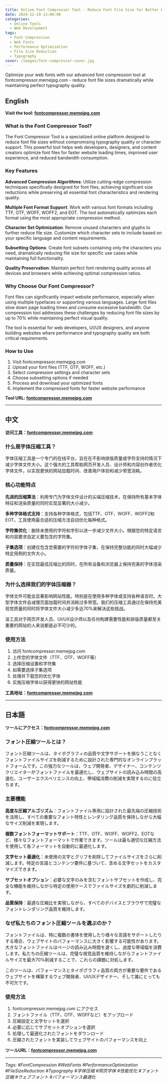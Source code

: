 ```yaml
---
title: Online Font Compressor Tool - Reduce Font File Size for Better Performance
date: 2024-12-19 13:00:00
categories:
  - Online Tools
  - Web Development
tags:
  - Font Compression
  - Web Fonts
  - Performance Optimization
  - File Size Reduction
  - Typography
cover: /images/font-compressor-cover.jpg
---
```


Optimize your web fonts with our advanced font compression tool at fontcompressor.memejpg.com - reduce font file sizes dramatically while maintaining perfect typography quality.

<!-- more -->

## English

**Visit the tool: [fontcompressor.memejpg.com](https://fontcompressor.memejpg.com)**

### What is the Font Compressor Tool?

The Font Compressor Tool is a specialized online platform designed to reduce font file sizes without compromising typography quality or character support. This powerful tool helps web developers, designers, and content creators optimize font files for faster website loading times, improved user experience, and reduced bandwidth consumption.

### Key Features

**Advanced Compression Algorithms**: Utilize cutting-edge compression techniques specifically designed for font files, achieving significant size reductions while preserving all essential font characteristics and rendering quality.

**Multiple Font Format Support**: Work with various font formats including TTF, OTF, WOFF, WOFF2, and EOT. The tool automatically optimizes each format using the most appropriate compression method.

**Character Set Optimization**: Remove unused characters and glyphs to further reduce file size. Customize which character sets to include based on your specific language and content requirements.

**Subsetting Options**: Create font subsets containing only the characters you need, dramatically reducing file size for specific use cases while maintaining full functionality.

**Quality Preservation**: Maintain perfect font rendering quality across all devices and browsers while achieving optimal compression ratios.

### Why Choose Our Font Compressor?

Font files can significantly impact website performance, especially when using multiple typefaces or supporting various languages. Large font files slow down page loading times and consume excessive bandwidth. Our compression tool addresses these challenges by reducing font file sizes by up to 70% while maintaining perfect visual quality.

The tool is essential for web developers, UI/UX designers, and anyone building websites where performance and typography quality are both critical requirements.

### How to Use

1. Visit fontcompressor.memejpg.com
2. Upload your font files (TTF, OTF, WOFF, etc.)
3. Select compression settings and character sets
4. Choose subsetting options if needed
5. Process and download your optimized fonts
6. Implement the compressed fonts for faster website performance

**Tool URL: [fontcompressor.memejpg.com](https://fontcompressor.memejpg.com)**

---

## 中文

**访问工具：[fontcompressor.memejpg.com](https://fontcompressor.memejpg.com)**

### 什么是字体压缩工具？

字体压缩工具是一个专门的在线平台，旨在在不影响排版质量或字符支持的情况下减少字体文件大小。这个强大的工具帮助网页开发人员、设计师和内容创作者优化字体文件，以实现更快的网站加载时间、改善用户体验和减少带宽消耗。

### 核心功能特点

**先进的压缩算法**：利用专门为字体文件设计的尖端压缩技术，在保持所有基本字体特征和渲染质量的同时实现显著的大小减少。

**多种字体格式支持**：支持各种字体格式，包括TTF、OTF、WOFF、WOFF2和EOT。工具使用最合适的压缩方法自动优化每种格式。

**字符集优化**：删除未使用的字符和字形以进一步减少文件大小。根据您的特定语言和内容要求自定义要包含的字符集。

**子集选项**：创建仅包含您需要的字符的字体子集，在保持完整功能的同时大幅减少特定用例的文件大小。

**质量保持**：在实现最佳压缩比的同时，在所有设备和浏览器上保持完美的字体渲染质量。

### 为什么选择我们的字体压缩器？

字体文件可能会显著影响网站性能，特别是在使用多种字体或支持各种语言时。大型字体文件会减慢页面加载时间并消耗过多带宽。我们的压缩工具通过在保持完美视觉质量的同时将字体文件大小减少多达70%来解决这些挑战。

该工具对于网页开发人员、UI/UX设计师以及任何构建需要性能和排版质量都至关重要的网站的人来说都是必不可少的。

### 使用方法

1. 访问 fontcompressor.memejpg.com
2. 上传您的字体文件（TTF、OTF、WOFF等）
3. 选择压缩设置和字符集
4. 如需要选择子集选项
5. 处理并下载您的优化字体
6. 实施压缩字体以获得更快的网站性能

**工具地址：[fontcompressor.memejpg.com](https://fontcompressor.memejpg.com)**

---

## 日本語

**ツールにアクセス：[fontcompressor.memejpg.com](https://fontcompressor.memejpg.com)**

### フォント圧縮ツールとは？

フォント圧縮ツールは、タイポグラフィの品質や文字サポートを損なうことなくフォントファイルサイズを削減するために設計された専門的なオンラインプラットフォームです。この強力なツールは、ウェブ開発者、デザイナー、コンテンツクリエイターがフォントファイルを最適化し、ウェブサイトの読み込み時間の高速化、ユーザーエクスペリエンスの向上、帯域幅消費の削減を実現するのに役立ちます。

### 主要機能

**高度な圧縮アルゴリズム**：フォントファイル専用に設計された最先端の圧縮技術を活用し、すべての重要なフォント特性とレンダリング品質を保持しながら大幅なサイズ削減を実現します。

**複数フォントフォーマットサポート**：TTF、OTF、WOFF、WOFF2、EOTなど、様々なフォントフォーマットで作業できます。ツールは最も適切な圧縮方法を使用して各フォーマットを自動的に最適化します。

**文字セット最適化**：未使用の文字とグリフを削除してファイルサイズをさらに削減します。特定の言語とコンテンツ要件に基づいて、含める文字セットをカスタマイズできます。

**サブセットオプション**：必要な文字のみを含むフォントサブセットを作成し、完全な機能を維持しながら特定の使用ケースでファイルサイズを劇的に削減します。

**品質保持**：最適な圧縮比を実現しながら、すべてのデバイスとブラウザで完璧なフォントレンダリング品質を維持します。

### なぜ私たちのフォント圧縮ツールを選ぶのか？

フォントファイルは、特に複数の書体を使用したり様々な言語をサポートしたりする場合、ウェブサイトのパフォーマンスに大きく影響する可能性があります。大きなフォントファイルはページの読み込み時間を遅くし、過度な帯域幅を消費します。私たちの圧縮ツールは、完璧な視覚品質を維持しながらフォントファイルサイズを最大70%削減することで、これらの課題に対処します。

このツールは、パフォーマンスとタイポグラフィ品質の両方が重要な要件であるウェブサイトを構築するウェブ開発者、UI/UXデザイナー、そして誰にとっても不可欠です。

### 使用方法

1. fontcompressor.memejpg.com にアクセス
2. フォントファイル（TTF、OTF、WOFFなど）をアップロード
3. 圧縮設定と文字セットを選択
4. 必要に応じてサブセットオプションを選択
5. 処理して最適化されたフォントをダウンロード
6. 圧縮されたフォントを実装してウェブサイトのパフォーマンスを向上

**ツールURL：[fontcompressor.memejpg.com](https://fontcompressor.memejpg.com)**

---

*Tags: #FontCompression #WebFonts #PerformanceOptimization #FileSizeReduction #Typography #字体压缩 #网页字体 #性能优化 #フォント圧縮 #ウェブフォント #パフォーマンス最適化*
